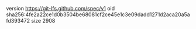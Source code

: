 version https://git-lfs.github.com/spec/v1
oid sha256:4fe2a22ce1d0b3504be68081cf2ce45e1c3e09dadd1271d2aca20a5afd393472
size 2908
